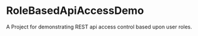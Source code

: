 # RoleBasedApiAccessDemo
A Project for demonstrating REST api access control based upon user roles.
